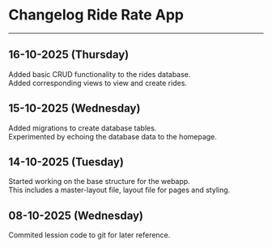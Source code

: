 # Changelog Ride Rate App

---

## 16-10-2025 (Thursday)

Added basic CRUD functionality to the rides database.<br>
Added corresponding views to view and create rides.

## 15-10-2025 (Wednesday)

Added migrations to create database tables.<br>
Experimented by echoing the database data to the homepage.

## 14-10-2025 (Tuesday)

Started working on the base structure for the webapp.<br>
This includes a master-layout file, layout file for pages and styling.

## 08-10-2025 (Wednesday)

Commited lession code to git for later reference.
